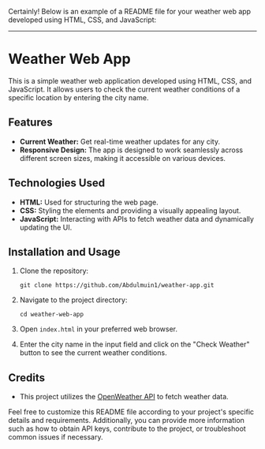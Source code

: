 Certainly! Below is an example of a README file for your weather web app developed using HTML, CSS, and JavaScript:

---

# Weather Web App

This is a simple weather web application developed using HTML, CSS, and JavaScript. It allows users to check the current weather conditions of a specific location by entering the city name.

## Features

- **Current Weather:** Get real-time weather updates for any city.
- **Responsive Design:** The app is designed to work seamlessly across different screen sizes, making it accessible on various devices.

## Technologies Used

- **HTML:** Used for structuring the web page.
- **CSS:** Styling the elements and providing a visually appealing layout.
- **JavaScript:** Interacting with APIs to fetch weather data and dynamically updating the UI.

## Installation and Usage

1. Clone the repository:

    ```
    git clone https://github.com/Abdulmuin1/weather-app.git

    ```

2. Navigate to the project directory:

    ```
    cd weather-web-app
    ```

3. Open `index.html` in your preferred web browser.

4. Enter the city name in the input field and click on the "Check Weather" button to see the current weather conditions.

## Credits

- This project utilizes the [OpenWeather API](https://openweathermap.org/api) to fetch weather data.



Feel free to customize this README file according to your project's specific details and requirements. Additionally, you can provide more information such as how to obtain API keys, contribute to the project, or troubleshoot common issues if necessary.
